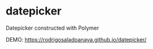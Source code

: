 # datepicker
Datepicker constructed with Polymer

DEMO: https://rodrigosaladoanaya.github.io/datepicker/

